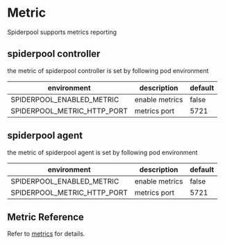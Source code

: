 # Metric

Spiderpool supports metrics reporting

## spiderpool controller

the metric of spiderpool controller is set by following pod environment

| environment                   | description    | default |
|-------------------------------|----------------|---------|
| SPIDERPOOL_ENABLED_METRIC     | enable metrics | false   |
| SPIDERPOOL_METRIC_HTTP_PORT   | metrics port   | 5721    |

## spiderpool agent

the metric of spiderpool agent is set by following pod environment

| environment                   | description    | default |
|-------------------------------|----------------|---------|
| SPIDERPOOL_ENABLED_METRIC     | enable metrics | false   |
| SPIDERPOOL_METRIC_HTTP_PORT   | metrics port   | 5721    |

## Metric Reference

Refer to [metrics](./../../pkg/metric/README.md) for details.
